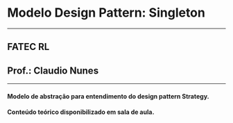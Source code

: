 # Modelo Design Pattern: Singleton
___________________________________________________________________________________________________________________________________________________________________________

## FATEC RL
## Prof.: Claudio Nunes
___________________________________________________________________________________________________________________________________________________________________________

#### Modelo de abstração para entendimento do design pattern Strategy.
#### Conteúdo teórico disponibilizado em sala de aula.
